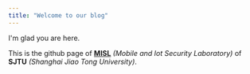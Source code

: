```yaml
---
title: "Welcome to our blog"
---
```


I'm glad you are here. 

This is the github page of [**MISL**](https://infosec.sjtu.edu.cn/Lab.aspx) *(Mobile and Iot Security Laboratory)* of **SJTU** *(Shanghai Jiao Tong University)*.
